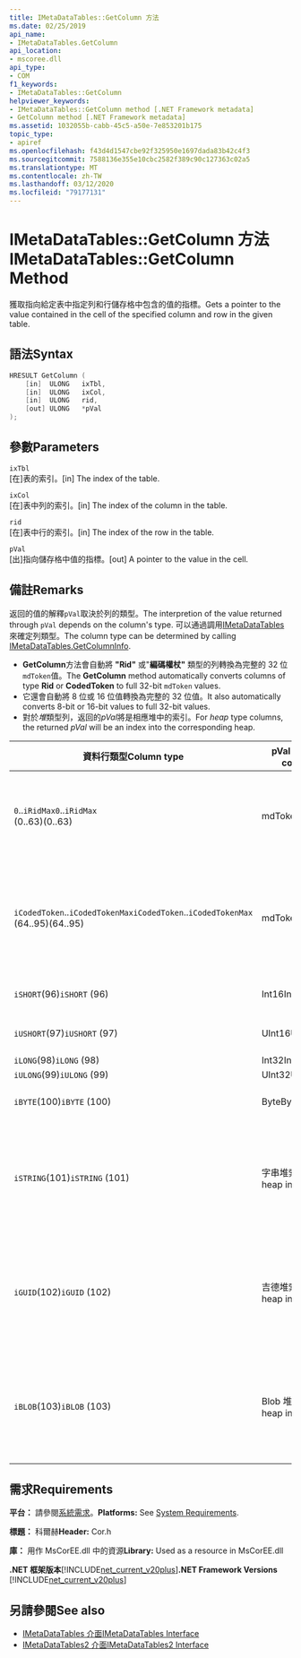 ```yaml
---
title: IMetaDataTables::GetColumn 方法
ms.date: 02/25/2019
api_name:
- IMetaDataTables.GetColumn
api_location:
- mscoree.dll
api_type:
- COM
f1_keywords:
- IMetaDataTables::GetColumn
helpviewer_keywords:
- IMetaDataTables::GetColumn method [.NET Framework metadata]
- GetColumn method [.NET Framework metadata]
ms.assetid: 1032055b-cabb-45c5-a50e-7e853201b175
topic_type:
- apiref
ms.openlocfilehash: f43d4d1547cbe92f325950e1697dada83b42c4f3
ms.sourcegitcommit: 7588136e355e10cbc2582f389c90c127363c02a5
ms.translationtype: MT
ms.contentlocale: zh-TW
ms.lasthandoff: 03/12/2020
ms.locfileid: "79177131"
---
```

# <a name="imetadatatablesgetcolumn-method"></a><span data-ttu-id="1fc1b-102">IMetaDataTables::GetColumn 方法</span><span class="sxs-lookup"><span data-stu-id="1fc1b-102">IMetaDataTables::GetColumn Method</span></span>
<span data-ttu-id="1fc1b-103">獲取指向給定表中指定列和行儲存格中包含的值的指標。</span><span class="sxs-lookup"><span data-stu-id="1fc1b-103">Gets a pointer to the value contained in the cell of the specified column and row in the given table.</span></span>  
  
## <a name="syntax"></a><span data-ttu-id="1fc1b-104">語法</span><span class="sxs-lookup"><span data-stu-id="1fc1b-104">Syntax</span></span>  
  
```cpp  
HRESULT GetColumn (
    [in]  ULONG   ixTbl,  
    [in]  ULONG   ixCol,  
    [in]  ULONG   rid,  
    [out] ULONG   *pVal  
);  
```  
  
## <a name="parameters"></a><span data-ttu-id="1fc1b-105">參數</span><span class="sxs-lookup"><span data-stu-id="1fc1b-105">Parameters</span></span>

 `ixTbl`  
 <span data-ttu-id="1fc1b-106">[在]表的索引。</span><span class="sxs-lookup"><span data-stu-id="1fc1b-106">[in] The index of the table.</span></span>  
  
 `ixCol`  
 <span data-ttu-id="1fc1b-107">[在]表中列的索引。</span><span class="sxs-lookup"><span data-stu-id="1fc1b-107">[in] The index of the column in the table.</span></span>  
  
 `rid`  
 <span data-ttu-id="1fc1b-108">[在]表中行的索引。</span><span class="sxs-lookup"><span data-stu-id="1fc1b-108">[in] The index of the row in the table.</span></span>  
  
 `pVal`  
 <span data-ttu-id="1fc1b-109">[出]指向儲存格中值的指標。</span><span class="sxs-lookup"><span data-stu-id="1fc1b-109">[out] A pointer to the value in the cell.</span></span>  

## <a name="remarks"></a><span data-ttu-id="1fc1b-110">備註</span><span class="sxs-lookup"><span data-stu-id="1fc1b-110">Remarks</span></span>

<span data-ttu-id="1fc1b-111">返回的值的解釋`pVal`取決於列的類型。</span><span class="sxs-lookup"><span data-stu-id="1fc1b-111">The interpretion of the value returned through `pVal` depends on the column's type.</span></span> <span data-ttu-id="1fc1b-112">可以通過調用[IMetaDataTables](imetadatatables-getcolumninfo-method.md)來確定列類型。</span><span class="sxs-lookup"><span data-stu-id="1fc1b-112">The column type can be determined by calling [IMetaDataTables.GetColumnInfo](imetadatatables-getcolumninfo-method.md).</span></span>

- <span data-ttu-id="1fc1b-113">**GetColumn**方法會自動將 **"Rid"** 或"**編碼權杖"** 類型的列轉換為完整的 32 位`mdToken`值。</span><span class="sxs-lookup"><span data-stu-id="1fc1b-113">The **GetColumn** method automatically converts columns of type **Rid** or **CodedToken** to full 32-bit `mdToken` values.</span></span>
- <span data-ttu-id="1fc1b-114">它還會自動將 8 位或 16 位值轉換為完整的 32 位值。</span><span class="sxs-lookup"><span data-stu-id="1fc1b-114">It also automatically converts 8-bit or 16-bit values to full 32-bit values.</span></span>
- <span data-ttu-id="1fc1b-115">對於*堆*類型列，返回的*pVal*將是相應堆中的索引。</span><span class="sxs-lookup"><span data-stu-id="1fc1b-115">For *heap* type columns, the returned *pVal* will be an index into the corresponding heap.</span></span>

| <span data-ttu-id="1fc1b-116">資料行類型</span><span class="sxs-lookup"><span data-stu-id="1fc1b-116">Column type</span></span>              | <span data-ttu-id="1fc1b-117">pVal 包含</span><span class="sxs-lookup"><span data-stu-id="1fc1b-117">pVal contains</span></span> | <span data-ttu-id="1fc1b-118">註解</span><span class="sxs-lookup"><span data-stu-id="1fc1b-118">Comment</span></span>                          |
|--------------------------|---------------|-----------------------------------|
| <span data-ttu-id="1fc1b-119">`0`..`iRidMax`</span><span class="sxs-lookup"><span data-stu-id="1fc1b-119">`0`..`iRidMax`</span></span><br><span data-ttu-id="1fc1b-120">(0..63)</span><span class="sxs-lookup"><span data-stu-id="1fc1b-120">(0..63)</span></span>  | <span data-ttu-id="1fc1b-121">mdToken</span><span class="sxs-lookup"><span data-stu-id="1fc1b-121">mdToken</span></span>     | <span data-ttu-id="1fc1b-122">*pVal*將包含一個完整的權杖。</span><span class="sxs-lookup"><span data-stu-id="1fc1b-122">*pVal* will contain a full Token.</span></span> <span data-ttu-id="1fc1b-123">該函數會自動將 Rid 轉換為完整權杖。</span><span class="sxs-lookup"><span data-stu-id="1fc1b-123">The function automatically converts the Rid into a full token.</span></span> |
| <span data-ttu-id="1fc1b-124">`iCodedToken`..`iCodedTokenMax`</span><span class="sxs-lookup"><span data-stu-id="1fc1b-124">`iCodedToken`..`iCodedTokenMax`</span></span><br><span data-ttu-id="1fc1b-125">(64..95)</span><span class="sxs-lookup"><span data-stu-id="1fc1b-125">(64..95)</span></span> | <span data-ttu-id="1fc1b-126">mdToken</span><span class="sxs-lookup"><span data-stu-id="1fc1b-126">mdToken</span></span> | <span data-ttu-id="1fc1b-127">返回後 *，pVal*將包含一個完整的權杖。</span><span class="sxs-lookup"><span data-stu-id="1fc1b-127">Upon return, *pVal* will contain a full Token.</span></span> <span data-ttu-id="1fc1b-128">該函數會自動將編碼權杖解壓縮為完整權杖。</span><span class="sxs-lookup"><span data-stu-id="1fc1b-128">The function automatically decompresses the CodedToken into a full token.</span></span> |
| <span data-ttu-id="1fc1b-129">`iSHORT`(96)</span><span class="sxs-lookup"><span data-stu-id="1fc1b-129">`iSHORT` (96)</span></span>            | <span data-ttu-id="1fc1b-130">Int16</span><span class="sxs-lookup"><span data-stu-id="1fc1b-130">Int16</span></span>         | <span data-ttu-id="1fc1b-131">自動簽名擴展到 32 位。</span><span class="sxs-lookup"><span data-stu-id="1fc1b-131">Automatically sign-extended to 32-bit.</span></span>  |
| <span data-ttu-id="1fc1b-132">`iUSHORT`(97)</span><span class="sxs-lookup"><span data-stu-id="1fc1b-132">`iUSHORT` (97)</span></span>           | <span data-ttu-id="1fc1b-133">UInt16</span><span class="sxs-lookup"><span data-stu-id="1fc1b-133">UInt16</span></span>        | <span data-ttu-id="1fc1b-134">自動簽名擴展到 32 位。</span><span class="sxs-lookup"><span data-stu-id="1fc1b-134">Automatically sign-extended to 32-bit.</span></span>  |
| <span data-ttu-id="1fc1b-135">`iLONG`(98)</span><span class="sxs-lookup"><span data-stu-id="1fc1b-135">`iLONG` (98)</span></span>             | <span data-ttu-id="1fc1b-136">Int32</span><span class="sxs-lookup"><span data-stu-id="1fc1b-136">Int32</span></span>         |                                        |
| <span data-ttu-id="1fc1b-137">`iULONG`(99)</span><span class="sxs-lookup"><span data-stu-id="1fc1b-137">`iULONG` (99)</span></span>            | <span data-ttu-id="1fc1b-138">UInt32</span><span class="sxs-lookup"><span data-stu-id="1fc1b-138">UInt32</span></span>        |                                        |
| <span data-ttu-id="1fc1b-139">`iBYTE`(100)</span><span class="sxs-lookup"><span data-stu-id="1fc1b-139">`iBYTE` (100)</span></span>            | <span data-ttu-id="1fc1b-140">Byte</span><span class="sxs-lookup"><span data-stu-id="1fc1b-140">Byte</span></span>          | <span data-ttu-id="1fc1b-141">自動簽名擴展到 32 位。</span><span class="sxs-lookup"><span data-stu-id="1fc1b-141">Automatically sign-extended to 32-bit.</span></span>  |
| <span data-ttu-id="1fc1b-142">`iSTRING`(101)</span><span class="sxs-lookup"><span data-stu-id="1fc1b-142">`iSTRING` (101)</span></span>          | <span data-ttu-id="1fc1b-143">字串堆索引</span><span class="sxs-lookup"><span data-stu-id="1fc1b-143">String heap index</span></span> | <span data-ttu-id="1fc1b-144">*pVal*是字串堆中的索引。</span><span class="sxs-lookup"><span data-stu-id="1fc1b-144">*pVal* is an index into the String heap.</span></span> <span data-ttu-id="1fc1b-145">使用[IMetadataTables：：獲取String](imetadatatables-getstring-method.md)獲取實際列字串值。</span><span class="sxs-lookup"><span data-stu-id="1fc1b-145">Use [IMetadataTables::GetString](imetadatatables-getstring-method.md) to get the actual column String value.</span></span> |
| <span data-ttu-id="1fc1b-146">`iGUID`(102)</span><span class="sxs-lookup"><span data-stu-id="1fc1b-146">`iGUID` (102)</span></span>            | <span data-ttu-id="1fc1b-147">吉德堆索引</span><span class="sxs-lookup"><span data-stu-id="1fc1b-147">Guid heap index</span></span> | <span data-ttu-id="1fc1b-148">*pVal*是 Guid 堆中的索引。</span><span class="sxs-lookup"><span data-stu-id="1fc1b-148">*pVal* is an index into the Guid heap.</span></span> <span data-ttu-id="1fc1b-149">使用[IMetadataTables：：getGuid](imetadatatables-getguid-method.md)獲取實際列 Guid 值。</span><span class="sxs-lookup"><span data-stu-id="1fc1b-149">Use [IMetadataTables::GetGuid](imetadatatables-getguid-method.md) to get the actual column Guid value.</span></span> |
| <span data-ttu-id="1fc1b-150">`iBLOB`(103)</span><span class="sxs-lookup"><span data-stu-id="1fc1b-150">`iBLOB` (103)</span></span>            | <span data-ttu-id="1fc1b-151">Blob 堆索引</span><span class="sxs-lookup"><span data-stu-id="1fc1b-151">Blob heap index</span></span> | <span data-ttu-id="1fc1b-152">*pVal*是 Blob 堆中的索引。</span><span class="sxs-lookup"><span data-stu-id="1fc1b-152">*pVal* is an index into the Blob heap.</span></span> <span data-ttu-id="1fc1b-153">使用[IMetadataTables：：獲取 Blob](imetadatatables-getblob-method.md)獲取實際列 Blob 值。</span><span class="sxs-lookup"><span data-stu-id="1fc1b-153">Use [IMetadataTables::GetBlob](imetadatatables-getblob-method.md) to get the actual column Blob value.</span></span> |
  
## <a name="requirements"></a><span data-ttu-id="1fc1b-154">需求</span><span class="sxs-lookup"><span data-stu-id="1fc1b-154">Requirements</span></span>  
 <span data-ttu-id="1fc1b-155">**平台：** 請參閱[系統需求](../../../../docs/framework/get-started/system-requirements.md)。</span><span class="sxs-lookup"><span data-stu-id="1fc1b-155">**Platforms:** See [System Requirements](../../../../docs/framework/get-started/system-requirements.md).</span></span>  
  
 <span data-ttu-id="1fc1b-156">**標題：** 科爾赫</span><span class="sxs-lookup"><span data-stu-id="1fc1b-156">**Header:** Cor.h</span></span>  
  
 <span data-ttu-id="1fc1b-157">**庫：** 用作 MsCorEE.dll 中的資源</span><span class="sxs-lookup"><span data-stu-id="1fc1b-157">**Library:** Used as a resource in MsCorEE.dll</span></span>  
  
 <span data-ttu-id="1fc1b-158">**.NET 框架版本**[!INCLUDE[net_current_v20plus](../../../../includes/net-current-v20plus-md.md)]</span><span class="sxs-lookup"><span data-stu-id="1fc1b-158">**.NET Framework Versions** [!INCLUDE[net_current_v20plus](../../../../includes/net-current-v20plus-md.md)]</span></span>  
  
## <a name="see-also"></a><span data-ttu-id="1fc1b-159">另請參閱</span><span class="sxs-lookup"><span data-stu-id="1fc1b-159">See also</span></span>

- [<span data-ttu-id="1fc1b-160">IMetaDataTables 介面</span><span class="sxs-lookup"><span data-stu-id="1fc1b-160">IMetaDataTables Interface</span></span>](../../../../docs/framework/unmanaged-api/metadata/imetadatatables-interface.md)
- [<span data-ttu-id="1fc1b-161">IMetaDataTables2 介面</span><span class="sxs-lookup"><span data-stu-id="1fc1b-161">IMetaDataTables2 Interface</span></span>](../../../../docs/framework/unmanaged-api/metadata/imetadatatables2-interface.md)
